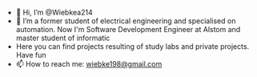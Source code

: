 - 👋 Hi, I’m @Wiebkea214
- 🌱 I’m a former student of electrical engineering and specialised on automation.
      Now I'm Software Development Engineer at Alstom and master student of informatic
- Here you can find projects resulting of study labs and private projects. Have fun
- 📫 How to reach me: wiebke198@gmail.com
